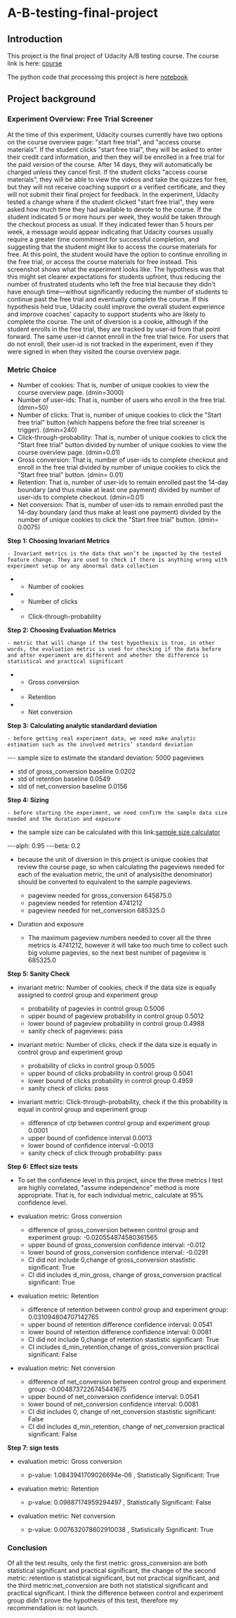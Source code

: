 # A-B-testing-final-project

## Introduction
This project is the final project of Udacity A/B testing course. The course link is here: [course](https://classroom.udacity.com/courses/ud257/lessons/4018018619/concepts/41149386080923)

The python code that processing this project is here [notebook](https://github.com/alice-heqi/A-B-testing-project/blob/master/Udacity_A_B_testing_Final_project.ipynb)

## Project background

### Experiment Overview: Free Trial Screener

At the time of this experiment, Udacity courses currently have two options on the course overview page: "start free trial", and "access course materials". If the student clicks "start free trial", they will be asked to enter their credit card information, and then they will be enrolled in a free trial for the paid version of the course. After 14 days, they will automatically be charged unless they cancel first. If the student clicks "access course materials", they will be able to view the videos and take the quizzes for free, but they will not receive coaching support or a verified certificate, and they will not submit their final project for feedback.
In the experiment, Udacity tested a change where if the student clicked "start free trial", they were asked how much time they had available to devote to the course. If the student indicated 5 or more hours per week, they would be taken through the checkout process as usual. If they indicated fewer than 5 hours per week, a message would appear indicating that Udacity courses usually require a greater time commitment for successful completion, and suggesting that the student might like to access the course materials for free. At this point, the student would have the option to continue enrolling in the free trial, or access the course materials for free instead. This screenshot shows what the experiment looks like.
The hypothesis was that this might set clearer expectations for students upfront, thus reducing the number of frustrated students who left the free trial because they didn't have enough time—without significantly reducing the number of students to continue past the free trial and eventually complete the course. If this hypothesis held true, Udacity could improve the overall student experience and improve coaches' capacity to support students who are likely to complete the course.
The unit of diversion is a cookie, although if the student enrolls in the free trial, they are tracked by user-id from that point forward. The same user-id cannot enroll in the free trial twice. For users that do not enroll, their user-id is not tracked in the experiment, even if they were signed in when they visited the course overview page.

### Metric Choice

- Number of cookies: That is, number of unique cookies to view the course overview page. (dmin=3000)
- Number of user-ids: That is, number of users who enroll in the free trial. (dmin=50)
- Number of clicks: That is, number of unique cookies to click the "Start free trial" button (which happens before the free trial screener is trigger). (dmin=240)
- Click-through-probability: That is, number of unique cookies to click the "Start free trial" button divided by number of unique cookies to view the course overview page. (dmin=0.01)
- Gross conversion: That is, number of user-ids to complete checkout and enroll in the free trial divided by number of unique cookies to click the "Start free trial" button. (dmin= 0.01)
- Retention: That is, number of user-ids to remain enrolled past the 14-day boundary (and thus make at least one payment) divided by number of user-ids to complete checkout. (dmin=0.01)
- Net conversion: That is, number of user-ids to remain enrolled past the 14-day boundary (and thus make at least one payment) divided by the number of unique cookies to click the "Start free trial" button. (dmin= 0.0075)

**Step 1: Choosing Invariant Metrics** 

    - Invariant metrics is the data that won’t be impacted by the tested feature change. They are used to check if there is anything wrong with experiment setup or any abnormal data collection
    
- -	Number of cookies
- -	Number of clicks
- -	Click-through-probability

**Step 2: Choosing Evaluation Metrics** 

    - metric that will change if the test hypothesis is true, in other words, the evaluation metric is used for checking if the data before and after experiment are different and whether the difference is statistical and practical significant
    
- -	Gross conversion
- -	Retention
- -	Net conversion

**Step 3: Calculating analytic standardard deviation** 

    - before getting real experiment data, we need make analytic estimation such as the involved metrics’ standard deviation
    
--- sample size to estimate the standard deviation: 5000 pageviews    

  - std of gross_conversion baseline 0.0202
  - std of retention baseline 0.0549
  - std of net_conversion baseline 0.0156

**Step 4: Sizing** 

    - before starting the experiment, we need confirm the sample data size needed and the duration and exposure
    
- the sample size can be calculated with this link:[sample size calculator](https://www.evanmiller.org/ab-testing/sample-size.html)

---alph: 0.95
---beta: 0.2

- because the unit of diversion in this project is unique cookies that review the course page, so when calculating the pageviews needed for each of the evaluation metric, the unit of analysis(the denominator) should be converted to equivalent to the sample pageviews.

  - pageview needed for gross_conversion 645875.0
  - pageview needed for retention 4741212
  - pageview needed for net_conversion 685325.0

- Duration and exposure

  - The maximum pageview numbers needed to cover all the three metrics is 4741212, however it will take too much time to collect such big volume pagevies, so the next best number of pageview is 685325.0

**Step 5: Sanity Check** 

- invariant metric: Number of cookies, check if the data size is equally assigned to control group and experiment group

  - probability of pagevies in control group 0.5006 
  - upper bound of pageview probability in control group 0.5012
  - lower bound of pageview probability in control group 0.4988
  - sanity check of pageviews: pass
 
- invariant metric: Number of clicks, check if the data size is equally in control group and experiment group
 
  - probability of clicks in control group 0.5005
  - upper bound of clicks probability in control group 0.5041
  - lower bound of clicks probability in control group 0.4959
  - sanity check of clicks: pass

- invariant metric: Click-through-probability, check if the this probability is equal in control group and experiment group

  - difference of ctp between control group and experiment group 0.0001
  - upper bound of confidence interval 0.0013
  - lower bound of confidence interval -0.0013
  - sanity check of click through probability: pass

**Step 6: Effect size tests** 

- To set the confidence level in this project, since the three metrics I test are highly correlated, "assume independence" method is more appropriate. That is, for each individual metric, calculate at 95% confidence level.

- evaluation metric: Gross conversion

  - difference of gross_conversion between control group and experiment group: -0.020554874580361565
  - upper bound of gross_conversion confidence interval: -0.012
  - lower bound of gross_conversion confidence interval: -0.0291
  - CI did not include 0,change of gross_conversion stastistic significant: True
  - CI did includes d_min_gross, change of gross_conversion practical significant: True
 
- evaluation metric: Retention

  - difference of retention between control group and experiment group: 0.031094804707142765
  - upper bound of retention difference confidence interval: 0.0541
  - lower bound of retention difference confidence interval: 0.0081
  - CI did not include 0,change of retention stastistic significant: True
  - CI includes d_min_retention,change of gross_conversion practical significant: False
 
- evaluation metric: Net conversion

  - difference of net_conversion between control group and experiment group: -0.0048737226745441675
  - upper bound of net_conversion confidence interval: 0.0541
  - lower bound of net_conversion confidence interval: 0.0081
  - CI did includes 0, change of net_conversion stastistic significant: False
  - CI did includes d_min_retention, change of net_conversion practical significant: False
 
 **Step 7: sign tests** 
 
- evaluation metric: Gross conversion
 
  - p-value: 1.0843941709026694e-06 , Statistically Significant: True
 
- evaluation metric: Retention

  - p-value: 0.09887174959294497 , Statistically Significant: False
 
- evaluation metric: Net conversion

  - p-value: 0.007632078602910038 , Statistically Significant: True
 
### Conclusion

Of all the test results, only the first metric: gross_conversion are both statistical significant and practical significant, the change of the second metric: retention is statistical significant, but not practical significant, and the third metric:net_conversion are both not statistical significant and practical significant. I think the difference between control and experiment group didn't prove the hypothesis of this test, therefore my recommendation is: not launch. 
 







